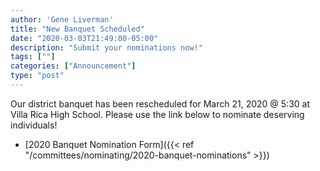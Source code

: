 ```yaml
---
author: 'Gene Liverman'
title: "New Banquet Scheduled"
date: "2020-03-03T21:49:00-05:00"
description: "Submit your nominations now!"
tags: [""]
categories: ["Announcement"]
type: "post"
---
```


Our district banquet has been rescheduled for March 21, 2020 @ 5:30 at Villa Rica High School. Please use the link below to nominate deserving individuals!

- [2020 Banquet Nomination Form]({{< ref "/committees/nominating/2020-banquet-nominations" >}})
